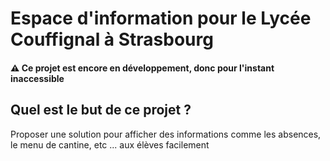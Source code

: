 # Espace d'information pour le Lycée Couffignal à Strasbourg
<h4>⚠️ Ce projet est encore en développement, donc pour l'instant inaccessible</h4>

## Quel est le but de ce projet ?
Proposer une solution pour afficher des informations comme les absences, le menu de cantine, etc ... aux élèves facilement
